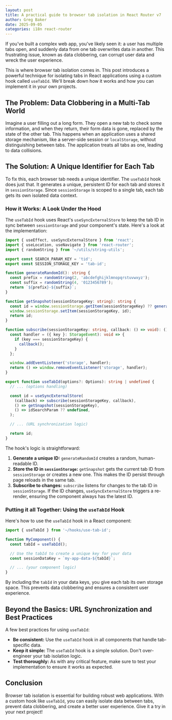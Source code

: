 ```yaml
---
layout: post
title: A practical guide to browser tab isolation in React Router v7
author: Greg Baker
date: 2025-09-05
categories: i18n react-router
---
```


If you've built a complex web app, you've likely seen it: a user has multiple tabs open, and suddenly data from one tab
overwrites data in another. This frustrating issue, known as data clobbering, can corrupt user data and wreck the user
experience.

This is where browser tab isolation comes in. This post introduces a powerful technique for isolating tabs in React applications
using a custom hook called `useTabId`. We'll break down how it works and how you can implement it in your own projects.

## The Problem: Data Clobbering in a Multi-Tab World

Imagine a user filling out a long form. They open a new tab to check some information, and when they return, their form data is
gone, replaced by the state of the other tab. This happens when an application uses a shared storage mechanism, like a
server-side session or `localStorage`, without distinguishing between tabs. The application treats all tabs as one, leading to
data collisions.

## The Solution: A Unique Identifier for Each Tab

To fix this, each browser tab needs a unique identifier. The `useTabId` hook does just that. It generates a unique, persistent
ID for each tab and stores it in `sessionStorage`. Since `sessionStorage` is scoped to a single tab, each tab gets its own
isolated data context.

### How it Works: A Look Under the Hood

The `useTabId` hook uses React's `useSyncExternalStore` to keep the tab ID in sync between `sessionStorage` and your component's
state. Here's a look at the implementation:

```typescript
import { useEffect, useSyncExternalStore } from 'react';
import { useLocation, useNavigate } from 'react-router';
import { randomString } from '~/utils/string-utils';

export const SEARCH_PARAM_KEY = 'tid';
export const SESSION_STORAGE_KEY = 'tab-id';

function generateRandomId(): string {
  const prefix = randomString(2, 'abcdefghijklmnopqrstuvwxyz');
  const suffix = randomString(4, '0123456789');
  return `${prefix}-${suffix}`;
}

function getSnapshot(sessionStorageKey: string): string {
  const id = window.sessionStorage.getItem(sessionStorageKey) ?? generateRandomId();
  window.sessionStorage.setItem(sessionStorageKey, id);
  return id;
}

function subscribe(sessionStorageKey: string, callback: () => void): () => void {
  const handler = ({ key }: StorageEvent): void => {
    if (key === sessionStorageKey) {
      callback();
    }
  };

  window.addEventListener('storage', handler);
  return () => window.removeEventListener('storage', handler);
}

export function useTabId(options?: Options): string | undefined {
  // ... (options handling)

  const id = useSyncExternalStore(
    (callback) => subscribe(sessionStorageKey, callback),
    () => getSnapshot(sessionStorageKey),
    () => idSearchParam ?? undefined,
  );

  // ... (URL synchronization logic)

  return id;
}
```

The hook's logic is straightforward:

1.  **Generate a unique ID:** `generateRandomId` creates a random, human-readable ID.
2.  **Store the ID in `sessionStorage`:** `getSnapshot` gets the current tab ID from `sessionStorage` or creates a new one. This
    makes the ID persist through page reloads in the same tab.
3.  **Subscribe to changes:** `subscribe` listens for changes to the tab ID in `sessionStorage`. If the ID changes,
    `useSyncExternalStore` triggers a re-render, ensuring the component always has the latest ID.

### Putting it all Together: Using the `useTabId` Hook

Here's how to use the `useTabId` hook in a React component:

```typescript
import { useTabId } from '~/hooks/use-tab-id';

function MyComponent() {
  const tabId = useTabId();

  // Use the tabId to create a unique key for your data
  const sessionDataKey = `my-app-data-${tabId}`;

  // ... (your component logic)
}
```

By including the `tabId` in your data keys, you give each tab its own storage space. This prevents data clobbering and ensures a
consistent user experience.

## Beyond the Basics: URL Synchronization and Best Practices

A few best practices for using `useTabId`:

*   **Be consistent:** Use the `useTabId` hook in all components that handle tab-specific data.
*   **Keep it simple:** The `useTabId` hook is a simple solution. Don't over-engineer your tab isolation logic.
*   **Test thoroughly:** As with any critical feature, make sure to test your implementation to ensure it works as expected.

## Conclusion

Browser tab isolation is essential for building robust web applications. With a custom hook like `useTabId`, you can easily
isolate data between tabs, prevent data clobbering, and create a better user experience. Give it a try in your next project!
